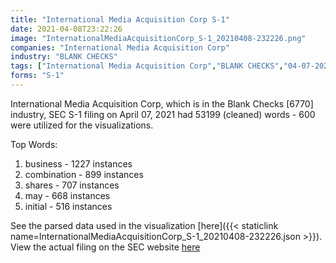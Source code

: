 ```yaml
---
title: "International Media Acquisition Corp S-1"
date: 2021-04-08T23:22:26
image: "InternationalMediaAcquisitionCorp_S-1_20210408-232226.png"
companies: "International Media Acquisition Corp"
industry: "BLANK CHECKS"
tags: ["International Media Acquisition Corp","BLANK CHECKS","04-07-2021","S-1"]
forms: "S-1"
---
```

International Media Acquisition Corp, which is in the Blank Checks [6770] industry, SEC S-1 filing on April 07, 2021 had 53199 (cleaned) words - 600 were utilized for the visualizations.

Top Words:
1. business - 1227 instances
2. combination - 899 instances
3. shares - 707 instances
4. may - 668 instances
5. initial - 516 instances


See the parsed data used in the visualization [here]({{< staticlink name=InternationalMediaAcquisitionCorp_S-1_20210408-232226.json >}}).  
View the actual filing on the SEC website [here](https://www.sec.gov/Archives/edgar/data/1846235/0001104659-21-047665.txt)